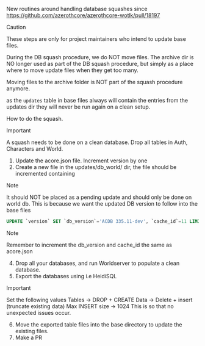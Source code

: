 New routines around handling database squashes since https://github.com/azerothcore/azerothcore-wotlk/pull/18197

> [!CAUTION]
> These steps are only for project maintainers who intend to update base files.

During the DB squash procedure, we do NOT move files.
The archive dir is NO longer used as part of the DB squash procedure, 
but simply as a place where to move update files when they get too many.

Moving files to the archive folder is NOT part of the squash procedure anymore.

as the `updates` table in base files always will contain the entries from the updates dir they will never be run again on a clean setup. 

How to do the squash.

> [!IMPORTANT]
> A squash needs to be done on a clean database. Drop all tables in Auth, Characters and World.

1. Update the acore.json file. Increment version by one
2. Create a new file in the updates/db_world/ dir, the file should be incremented containing

> [!NOTE]
> It should NOT be placed as a pending update and should only be done on world db. This is because we want the updated DB version to follow into the base files

```sql
UPDATE `version` SET `db_version`='ACDB 335.11-dev', `cache_id`=11 LIMIT 1;
```
> [!NOTE]
> Remember to increment the db_version and cache_id the same as acore.json

4. Drop all your databases, and run Worldserver to populate a clean database.
5. Export the databases using i.e HeidiSQL

> [!IMPORTANT]
> Set the following values
> Tables -> DROP + CREATE
> Data -> Delete + insert (truncate existing data)
> Max INSERT size -> 1024
> This is so that no unexpected issues occur.

6. Move the exported table files into the base directory to update the existing files.
7. Make a PR
